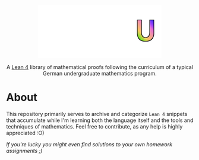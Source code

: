 <div align="center">
  
  <p align="center" width="66%">
    <img src="assets\Lean4U_final.png" alt="Logo" width=66%/>
  </p>

  A [Lean 4](https://lean-lang.org/) library of mathematical proofs following the curriculum of a typical German undergraduate mathematics program.
</div>

# About
This repository primarily serves to archive and categorize `Lean 4` snippets that accumulate while I'm learning both the language itself and the tools and techniques of mathematics.
Feel free to contribute, as any help is highly appreciated :O)

_If you're lucky you might even find solutions to your own homework assignments ;)_
